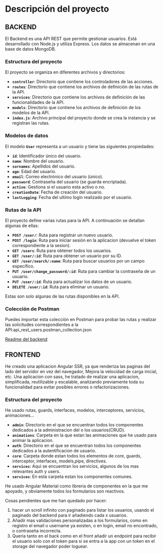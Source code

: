 # **Descripción del proyecto**

## BACKEND

El Backend es una API REST que permite gestionar usuarios. Está desarrollado con Node.js y utiliza Express. Los datos se almacenan en una base de datos MongoDB.

### **Estructura del proyecto**

El proyecto se organiza en diferentes archivos y directorios:

* **`controller`**: Directorio que contiene los controladores de las acciones.
* **`routes`**: Directorio que contiene los archivos de definición de las rutas de la API.
* **`services`**: Directorio que contiene los archivos de definición de las funcionalidades de la API.
* **`models`**: Directorio que contiene los archivos de definición de los modelos de la API.
* **`index.js`**: Archivo principal del proyecto donde se crea la instancia y se registran las rutas.

### **Modelos de datos**

El modelo **`User`** representa a un usuario y tiene las siguientes propiedades:

* **`id`**: Identificador único del usuario.
* **`name`**: Nombre del usuario.
* **`surnames`**: Apellidos del usuario.
* **`age`**: Edad del usuario.
* **`email`**: Correo electrónico del usuario (único).
* **`password`**: Contraseña del usuario (se guarda encriptada).
* **`active`**: Gestiona si el usuario esta activo o no.
* **`creationDate`**: Fecha de creación del usuario.
* **`lastLogging`**: Fecha del ultimo login realizado por el usuario.

### **Rutas de la API**

El proyecto define varias rutas para la API. A continuación se detallan algunas de ellas:

* **`POST /user/`**: Ruta para registrar un nuevo usuario.
* **`POST /login`**: Ruta para iniciar sesión en la aplicacion (devuelve el token correspondiente a la sesion).
* **`GET /users`**: Ruta para obtener todos los usuarios.
* **`GET /user/:id`**: Ruta para obtener un usuario por su ID.
* **`GET /user/search/:name`**: Ruta para buscar usuarios por un campo específico.
* **`PUT /user/change_password/:id`**: Ruta para cambiar la contraseña de un usuario.
* **`PUT /user/:id`**: Ruta para actualizar los datos de un usuario.
* **`DELETE /user/:id`**: Ruta para eliminar un usuario.

Estas son solo algunas de las rutas disponibles en la API.

### **Colección de Postman**

Puedes importar esta colección en Postman para probar las rutas y realizar las solicitudes correspondientes a la API:api_rest_users.postman_collection.json

[Readme del backend](https://github.com/cazar27/Proyecto/tree/master/api_rest_users#readme)

## FRONTEND

He creado una aplicacion Angular SSR, ya que renderiza las paginas del lado del servidor en vez del navegador, Mejora la velocidad de carga inicial, etc.
Una aplicacion con sass, he tratado de realizar una aplicacion, simplificada, reutilizable y escalable, analizando previamente toda su funcionalidad para evitar posibles errores o refactorizaciones.

### **Estructura del proyecto**

He usado rutas, guards, interfaces, modelos, interceptores, servicios, animaciones...

* **`admin`**: Directorio en el que se encuentran todos los componentes dedicados a la administracion del o los usuarios(CRUD).
* **`animations`**: Carpeta en la que estan las animaciones que he usado para animar la aplicacion.
* **`auth`**: Directorio en el que se encuentran todos los componentes dedicados a la autentificacion de usuario.
* **`core`**: Carpeta donde estan todos los elementos de core, guards, interceptor, interfaces, models,pipe, directives.
* **`services`**: Aqui se encuentran los servicios, algunos de los mas relevantes auth y users.
* **`services`**: En esta carpeta estan los componentes comunes.

He usado Angular Material como libreria de componentes en la que me apoyado, y obviamente todos los formularios son reactivos.

Cosas pendientes que me han quedado por hacer:
1. hacer un scroll infinito con paginado para listar los usuarios, usando el paginado del backend para ir añadiendo cada x usuarios.
2. Añadir mas validaciones personalizadas a los formularios, como en registro el email o username ya existen, o en login, email no encontrado, o contraseña incorrecta.
3. Queria tanto en el back como en el front añadir un endpoint para recibir el usuario solo con el token para si se entra a la app con un token en el storage del navegador poder loguear.
